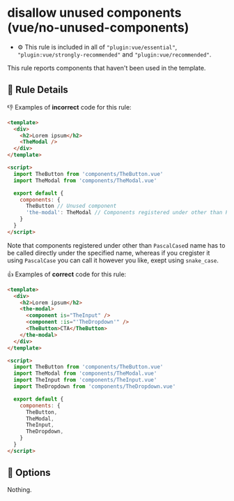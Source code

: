 # disallow unused components (vue/no-unused-components)

- :gear: This rule is included in all of `"plugin:vue/essential"`, `"plugin:vue/strongly-recommended"` and `"plugin:vue/recommended"`.

This rule reports components that haven't been used in the template.

## :book: Rule Details

:-1: Examples of **incorrect** code for this rule:

```html
<template>
  <div>
    <h2>Lorem ipsum</h2>
    <TheModal />
  </div>
</template>

<script>
  import TheButton from 'components/TheButton.vue'
  import TheModal from 'components/TheModal.vue'

  export default {
    components: {
      TheButton // Unused component
      'the-modal': TheModal // Components registered under other than PascalCased name has to be 
    }
  }
</script>
```

Note that components registered under other than `PascalCase`d name has to be called directly under the specified name, whereas if you cregister it using `PascalCase` you can call it however you like, exept using `snake_case`.

:+1: Examples of **correct** code for this rule:

```html
<template>
  <div>
    <h2>Lorem ipsum</h2>
    <the-modal>
      <component is="TheInput" />
      <component :is="'TheDropdown'" />
      <TheButton>CTA</TheButton>
    </the-modal>
  </div>
</template>

<script>
  import TheButton from 'components/TheButton.vue'
  import TheModal from 'components/TheModal.vue'
  import TheInput from 'components/TheInput.vue'
  import TheDropdown from 'components/TheDropdown.vue'

  export default {
    components: {
      TheButton,
      TheModal,
      TheInput,
      TheDropdown,
    }
  }
</script>
```

## :wrench: Options

Nothing.
